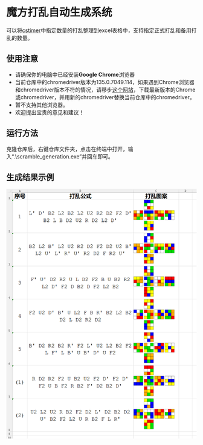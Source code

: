 # 魔方打乱自动生成系统

可以将[cstimer](https://cstimer.net/)中指定数量的打乱整理到excel表格中，支持指定正式打乱和备用打乱的数量。



## 使用注意

- 请确保你的电脑中已经安装**Google Chrome**浏览器
- 当前仓库中的chromedriver版本为135.0.7049.114，如果遇到Chrome浏览器和chromedriver版本不符的情况，请移步[这个网站](https://googlechromelabs.github.io/chrome-for-testing/)，下载最新版本的Chrome或chromedriver，并用新的chromedriver替换当前仓库中的chromedriver。
- 暂不支持其他浏览器。
- 欢迎提出宝贵的意见和建议！



## 运行方法

克隆仓库后，右键仓库文件夹，点击在终端中打开，输入“.\scramble_generation.exe”并回车即可。



## 生成结果示例

![Example](img/Example.png)

